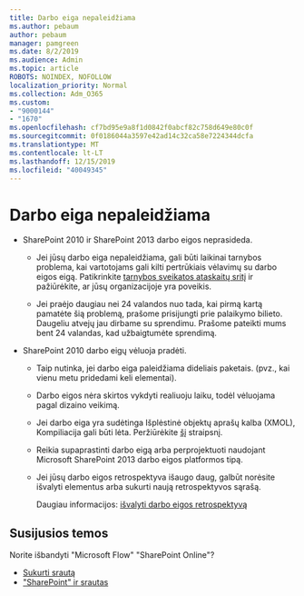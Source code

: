 ```yaml
---
title: Darbo eiga nepaleidžiama
ms.author: pebaum
author: pebaum
manager: pamgreen
ms.date: 8/2/2019
ms.audience: Admin
ms.topic: article
ROBOTS: NOINDEX, NOFOLLOW
localization_priority: Normal
ms.collection: Adm_O365
ms.custom:
- "9000144"
- "1670"
ms.openlocfilehash: cf7bd95e9a8f1d0842f0abcf82c758d649e80c0f
ms.sourcegitcommit: 0f0186044a3597e42ad14c32ca58e7224344dcfa
ms.translationtype: MT
ms.contentlocale: lt-LT
ms.lasthandoff: 12/15/2019
ms.locfileid: "40049345"
---
```

# <a name="workflow-is-not-starting"></a>Darbo eiga nepaleidžiama

- SharePoint 2010 ir SharePoint 2013 darbo eigos neprasideda.

    - Jei jūsų darbo eiga nepaleidžiama, gali būti laikinai tarnybos problema, kai vartotojams gali kilti pertrūkiais vėlavimų su darbo eigos eigą. Patikrinkite [tarnybos sveikatos ataskaitų sritį](https:/admin.microsoft.com/AdminPortal/Home#/servicehealth) ir pažiūrėkite, ar jūsų organizacijoje yra poveikis.

    - Jei praėjo daugiau nei 24 valandos nuo tada, kai pirmą kartą pamatėte šią problemą, prašome prisijungti prie palaikymo bilieto. Daugeliu atvejų jau dirbame su sprendimu. Prašome pateikti mums bent 24 valandas, kad užbaigtumėte sprendimą.

- SharePoint 2010 darbo eigų vėluoja pradėti.

    - Taip nutinka, jei darbo eiga paleidžiama dideliais paketais. (pvz., kai vienu metu pridedami keli elementai).

    - Darbo eigos nėra skirtos vykdyti realiuoju laiku, todėl vėluojama pagal dizaino veikimą.

   -  Jei darbo eiga yra sudėtinga Išplėstinė objektų aprašų kalba (XMOL), Kompiliacija gali būti lėta. Peržiūrėkite [šį](https://support.microsoft.com//kb/3043697) straipsnį.

    - Reikia supaprastinti darbo eigą arba perprojektuoti naudojant Microsoft SharePoint 2013 darbo eigos platformos tipą.

    - Jei jūsų darbo eigos retrospektyva išaugo daug, galbūt norėsite išvalyti elementus arba sukurti naują retrospektyvos sąrašą.

        Daugiau informacijos: [išvalyti darbo eigos retrospektyvą](https://blogs.technet.microsoft.com/marj/2015/08/07/sharepoint-2010-workflows-best-practice-purge-workflow-history-list-items/)


## <a name="related-topics"></a>Susijusios temos
Norite išbandyti "Microsoft Flow" "SharePoint Online"?
- [Sukurti srautą](https://support.office.com/article/Create-a-flow-for-a-list-or-library-in-SharePoint-Online-or-OneDrive-for-Business-a9c3e03b-0654-46af-a254-20252e580d01) 
- ["SharePoint" ir srautas](https://flow.microsoft.com/blog/sharepoint-and-flow/) 


